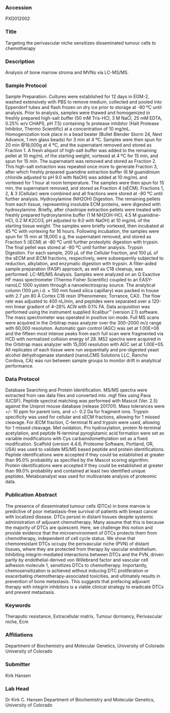 ### Accession
PXD012002

### Title
Targeting the perivascular niche sensitizes disseminated tumour cells to chemotherapy

### Description
Analysis of bone marrow stroma and MVNs via LC-MS/MS.

### Sample Protocol
Sample Preparation. Cultures were established for 12 days in EGM-2, washed extensively with PBS to remove medium, collected and pooled into Eppendorf tubes and flash frozen on dry ice prior to storage at -80 ºC until analysis.   Prior to analysis, samples were thawed and homogenized in freshly prepared high-salt buffer (50 mM Tris-HCl, 3 M NaCl, 25 mM EDTA, 0.25% w/v CHAPS, pH 7.5) containing 1x protease inhibitor (Halt Protease Inhibitor, Thermo Scientific) at a concentration of 10 mg/mL. Homogenization took place in a bead beater (Bullet Blender Storm 24, Next Advance, 1 mm glass beads) for 3 min at 4 ºC. Samples were then spun for 20 min @18,000g at 4 ºC, and the supernatant removed and stored as Fraction 1. A fresh aliquot of high-salt buffer was added to the remaining pellet at 10 mg/mL of the starting weight, vortexed at 4 ºC for 15 min, and spun for 15 min. The supernatant was removed and stored as Fraction 2. This high-salt extraction was repeated once more to generate Fraction 3, after which freshly prepared guanidine extraction buffer (6 M guanidinium chloride adjusted to pH 9.0 with NaOH) was added at 10 mg/mL and vortexed for 1 hour at room temperature. The samples were then spun for 15 min, the supernatant removed, and stored as Fraction 4 (sECM). Fractions 1, 2, & 3 (Cellular) were combined and all fractions were stored at -80 ºC until further analysis.   Hydroxylamine (NH2OH) Digestion. The remaining pellets from each tissue, representing insoluble ECM proteins, were digested with hydroxylamine. Briefly, after chaotrope extraction pellets were treated with freshly prepared hydroxylamine buffer (1 M NH2OH-HCl, 4.5 M guanidine-HCl, 0.2 M K2CO3, pH adjusted to 9.0 with NaOH) at 10 mg/mL of the starting tissue weight. The samples were briefly vortexed, then incubated at 45 ºC with vortexing for 16 hours. Following incubation, the samples were spun for 15 min at 18,000 x g, the supernatant removed, and stored as Fraction 5 (iECM) at -80 ºC until further proteolytic digestion with trypsin. The final pellet was stored at -80 ºC until further analysis.   Trypsin Digestion. For each sample, 200 µL of the Cellular fraction, and 100 µL of the sECM and iECM fractions, respectively, were subsequently subjected to reduction, alkylation, and enzymatic digestion with trypsin. A filter-aided sample preparation (FASP) approach, as well as C18 cleanup, was performed.  LC-MS/MS Analysis. Samples were analyzed on an Q Exactive HF mass spectrometer (Thermo Fisher Scientific) coupled to an EASY-nanoLC 1000 system through a nanoelectrospray source. The analytical column (100 μm i.d. × 150 mm fused silica capillary) was packed in house with 2.7 μm 80 Å Cortex C18 resin (Phenomenex; Torrance, CA)). The flow rate was adjusted to 400 nL/min, and peptides were separated over a 120-min linear gradient of 4–28% ACN with 0.1% FA. Data acquisition was performed using the instrument supplied Xcalibur™ (version 2.1) software. The mass spectrometer was operated in positive ion mode. Full MS scans were acquired in the Orbitrap mass analyzer over the 300–2000 m/z range with 60,000 resolution. Automatic gain control (AGC) was set at 1.00E+06 and the fifteen most intense peaks from each full scan were fragmented via HCD with normalized collision energy of 28. MS2 spectra were acquired in the Orbitrap mass analyzer with 15,000 resolution with AGC set at 1.00E+05. All replicates of each tissue were run sequentially and pre-digested yeast alcohol dehydrogenase standard (nanoLCMS Solutions LLC, Rancho Cordova, CA) was run between sample groups to monitor drift in analytical performance.

### Data Protocol
Database Searching and Protein Identification. MS/MS spectra were extracted from raw data files and converted into .mgf files using Pava (UCSF). Peptide spectral matching was performed with Mascot (Ver. 2.5) against the Uniprot mouse database (release 201701).  Mass tolerances were +/- 10 ppm for parent ions, and +/- 0.2 Da for fragment ions. Trypsin specificity was used for cellular and sECM fractions, allowing for 1 missed cleavage. For iECM fraction, C-terminal N and trypsin were used, allowing for 1 missed cleavage. Met oxidation, Pro hydroxylation, protein N-terminal acetylation, and peptide N-terminal pyroglutamic acid formation were set as variable modifications with Cys carbamidomethylation set as a fixed modification. Scaffold (version 4.4.6, Proteome Software, Portland, OR, USA) was used to validate MS/MS based peptide and protein identifications. Peptide identifications were accepted if they could be established at greater than 95.0% probability as specified by the Mascot scoring algorithm. Protein identifications were accepted if they could be established at greater than 99.0% probability and contained at least two identified unique peptides. Metaboanalyst was used for multivariate analysis of proteomic data.

### Publication Abstract
The presence of disseminated tumour cells (DTCs) in bone marrow is predictive of poor metastasis-free survival of patients with breast cancer with localized disease. DTCs persist in distant tissues despite systemic administration of adjuvant chemotherapy. Many assume that this is because the majority of DTCs are quiescent. Here, we challenge this notion and provide evidence that the microenvironment of DTCs protects them from chemotherapy, independent of cell cycle status. We show that chemoresistant DTCs occupy the perivascular niche (PVN) of distant tissues, where they are protected from therapy by vascular endothelium. Inhibiting integrin-mediated interactions between DTCs and the PVN, driven partly by endothelial-derived von Willebrand factor and vascular cell adhesion molecule 1, sensitizes DTCs to chemotherapy. Importantly, chemosensitization is achieved without inducing DTC proliferation or exacerbating chemotherapy-associated toxicities, and ultimately results in prevention of bone metastasis. This suggests that prefacing adjuvant therapy with integrin inhibitors is a viable clinical strategy to eradicate DTCs and prevent metastasis.

### Keywords
Theraputic resistance, Extracellular matrix, Tumour dormancy, Perivascular niche, Ecm

### Affiliations
Department of Biochemistry and Molecular Genetics, University of Colorado
University of Colorado

### Submitter
Kirk  Hansen

### Lab Head
Dr Kirk C. Hansen
Department of Biochemistry and Molecular Genetics, University of Colorado


